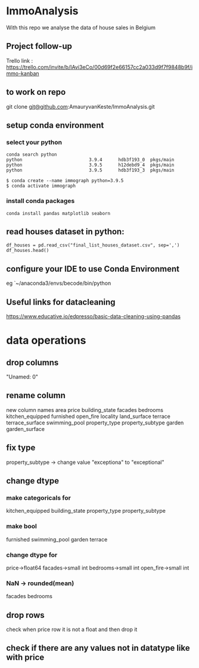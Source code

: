 # ImmoAnalysis
With this repo we analyse the data of house sales in Belgium

## Project follow-up
Trello link : https://trello.com/invite/b/IAvi3eCo/00d69f2e66157cc2a033d9f7f9848b9f/immo-kanban

## to work on repo
git clone git@github.com:AmauryvanKeste/ImmoAnalysis.git

## setup conda environment
### select your python
```
conda search python
python                         3.9.4      hdb3f193_0  pkgs/main
python                         3.9.5      h12debd9_4  pkgs/main
python                         3.9.5      hdb3f193_3  pkgs/main
```
```
$ conda create --name immograph python=3.9.5
$ conda activate immograph
```
### install conda packages
```
conda install pandas matplotlib seaborn
```

## read houses dataset in python:<br/>
```
df_houses = pd.read_csv("final_list_houses_dataset.csv", sep=',')
df_houses.head()
```
## configure your IDE to use Conda Environment
eg `~/anaconda3/envs/becode/bin/python

## Useful links for datacleaning
https://www.educative.io/edpresso/basic-data-cleaning-using-pandas

# data operations
## drop columns
"Unamed: 0"
## rename column
new column names
area price building_state facades bedrooms kitchen_equipped furnished open_fire locality land_surface terrace terrace_surface swimming_pool property_type property_subtype garden garden_surface
## fix type
property_subtype -> change value "exceptiona" to "exceptional"
## change dtype
### make categoricals for
kitchen_equipped building_state property_type property_subtype
### make bool
furnished swimming_pool garden terrace
### change dtype for
price->float64
facades->small int
bedrooms->small int
open_fire->small int
### NaN -> rounded(mean)
facades
bedrooms

## drop rows
check when price row it is not a float and then drop it

## check if there are any values not in datatype like with price

